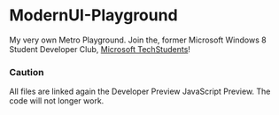 ModernUI-Playground
================
My very own Metro Playground.
Join the, former Microsoft Windows 8 Student Developer Club, [Microsoft TechStudents](http://www.microsoft.com/germany/msdn/academic/default.aspx "Microsoft TechStudents")!

### Caution
All files are linked again the Developer Preview JavaScript Preview. The code will not longer work.